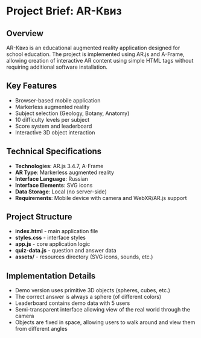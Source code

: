 # Project Brief: AR-Квиз

## Overview
AR-Квиз is an educational augmented reality application designed for school education. The project is implemented using AR.js and A-Frame, allowing creation of interactive AR content using simple HTML tags without requiring additional software installation.

## Key Features
- Browser-based mobile application
- Markerless augmented reality
- Subject selection (Geology, Botany, Anatomy)
- 10 difficulty levels per subject
- Score system and leaderboard
- Interactive 3D object interaction

## Technical Specifications
- **Technologies**: AR.js 3.4.7, A-Frame
- **AR Type**: Markerless augmented reality
- **Interface Language**: Russian
- **Interface Elements**: SVG icons
- **Data Storage**: Local (no server-side)
- **Requirements**: Mobile device with camera and WebXR/AR.js support

## Project Structure
- **index.html** - main application file
- **styles.css** - interface styles
- **app.js** - core application logic
- **quiz-data.js** - question and answer data
- **assets/** - resources directory (SVG icons, sounds, etc.)

## Implementation Details
- Demo version uses primitive 3D objects (spheres, cubes, etc.)
- The correct answer is always a sphere (of different colors)
- Leaderboard contains demo data with 5 users
- Semi-transparent interface allowing view of the real world through the camera
- Objects are fixed in space, allowing users to walk around and view them from different angles

